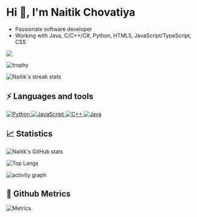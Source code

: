 # Hi 👋, I'm Naitik Chovatiya

-   Passionate software developer
-   Working with Java, C/C++/C#, Python, HTML5, JavaScript/TypeScript, CSS

![](https://komarev.com/ghpvc/?username=naitik2122&color=yellow&style=flat-square)

![trophy](https://github-profile-trophy.vercel.app/?username=naitik2122&theme=onedark)

![Naitik's streak stats](https://github-readme-streak-stats.herokuapp.com/?user=naitik2122&theme=dark)

## ⚡ Languages and tools

<p align="left">
    <a href="https://www.python.org/" target="_blank">
        <img alt="Python" src="https://img.shields.io/badge/python-3670A0?style=for-the-badge&logo=python&logoColor=ffdd54"/> 
    </a> 
    <a href="https://www.javascript.com/" target="_blank">
        <img alt="JavaScript" src="https://img.shields.io/badge/JavaScript-F7DF1E?style=for-the-badge&logo=javascript&logoColor=black"/> 
    </a> 
    <a href="https://cplusplus.com/" target="_blank">
        <img alt="C++" src="https://img.shields.io/badge/c++-%2300599C.svg?style=for-the-badge&logo=c%2B%2B&logoColor=white"/> 
    </a> 
    <a href="https://www.java.com/en/" target="_blank">
        <img alt="Java" src="https://img.shields.io/badge/java-%23ED8B00.svg?style=for-the-badge&logo=java&logoColor=white"/> 
    </a> 
</p>

## 📈 Statistics

![Naitik's GitHub stats](https://github-readme-stats.vercel.app/api?username=naitik2122&show_icons=true&theme=dark)

![Top Langs](https://github-readme-stats.vercel.app/api/top-langs/?username=naitik2122&layout=compact&theme=dark)

![activity graph](https://activity-graph.herokuapp.com/graph?username=naitik2122&theme=xcode)

## 💫 Github Metrics

![Metrics](https://metrics.lecoq.io/naitik2122?template=classic&isocalendar=1&languages=1&introduction=1&stars=1&activity=1&achievements=1&notable=1&repositories=1&tweets=1&repositories=100&repositories.batch=100&repositories.forks=false&repositories.affiliations=owner&isocalendar.duration=half-year&languages.limit=8&languages.sections=most-used&languages.colors=github&languages.threshold=0%25&languages.indepth=false&languages.analysis.timeout=15&languages.categories=markup%2C%20programming&languages.recent.categories=markup%2C%20programming&languages.recent.load=300&languages.recent.days=14&introduction.title=true&stars.limit=4&activity.limit=5&activity.load=300&activity.days=14&activity.filter=all&activity.visibility=all&activity.timestamps=false&achievements.threshold=C&achievements.secrets=true&achievements.display=detailed&achievements.limit=0&notable.from=organization&notable.repositories=false&tweets.attachments=false&tweets.limit=2&tweets.user=.user.twitter&config.timezone=Europe%2FHelsinki)





